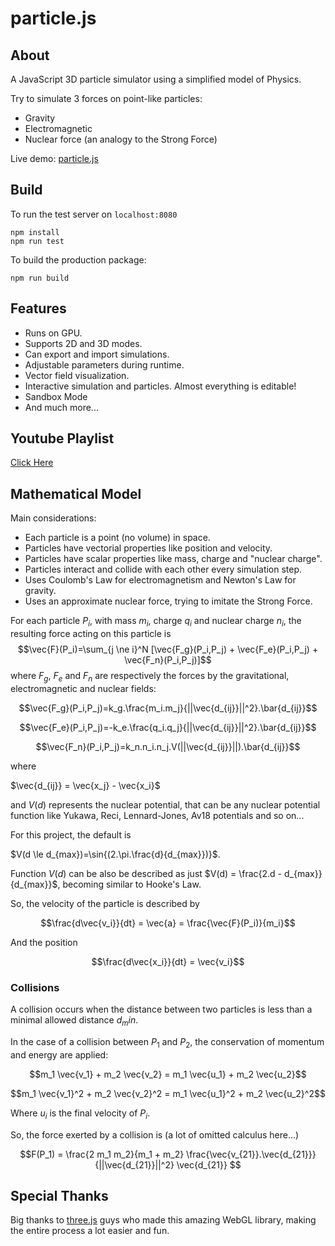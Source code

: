 # particle.js

## About

A JavaScript 3D particle simulator using a simplified model of Physics.

Try to simulate 3 forces on point-like particles:
- Gravity
- Electromagnetic
- Nuclear force (an analogy to the Strong Force)

Live demo: [particle.js](https://andrenepomuceno.github.io/particle.js/)

## Build

To run the test server on `localhost:8080`
```
npm install
npm run test
````

To build the production package:
```
npm run build
```

## Features
- Runs on GPU.
- Supports 2D and 3D modes.
- Can export and import simulations.
- Adjustable parameters during runtime.
- Vector field visualization.
- Interactive simulation and particles. Almost everything is editable!
- Sandbox Mode
- And much more...

## Youtube Playlist

[Click Here](https://www.youtube.com/watch?v=z5RhBaDnkOE&list=PLr48cTU7J6cyvKp1v-1bpH4j5qCZbR-AV)

## Mathematical Model
Main considerations:
- Each particle is a point (no volume) in space.
- Particles have vectorial properties like position and velocity.
- Particles have scalar properties like mass, charge and "nuclear charge".
- Particles interact and collide with each other every simulation step.
- Uses Coulomb's Law for electromagnetism and Newton's Law for gravity.
- Uses an approximate nuclear force, trying to imitate the Strong Force.

For each particle $P_i$, with mass $m_i$, charge $q_i$ and nuclear charge $n_i$, the resulting force acting on this particle is
$$\vec{F}(P_i)=\sum_{j \ne i}^N [\vec{F_g}(P_i,P_j) + \vec{F_e}(P_i,P_j) + \vec{F_n}(P_i,P_j)]$$
where $F_g$, $F_e$ and $F_n$ are respectively the forces by the gravitational, electromagnetic and nuclear fields:

$$\vec{F_g}(P_i,P_j)=k_g.\frac{m_i.m_j}{||\vec{d_{ij}}||^2}.\bar{d_{ij}}$$

$$\vec{F_e}(P_i,P_j)=-k_e.\frac{q_i.q_j}{||\vec{d_{ij}}||^2}.\bar{d_{ij}}$$

$$\vec{F_n}(P_i,P_j)=k_n.n_i.n_j.V(||\vec{d_{ij}}||).\bar{d_{ij}}$$

where

$\vec{d_{ij}} = \vec{x_j} - \vec{x_i}$

and $V(d)$ represents the nuclear potential, that can be any nuclear potential function like Yukawa, Reci, Lennard-Jones, Av18 potentials and so on...

For this project, the default is

$V(d \le d_{max})=\sin{(2.\pi.\frac{d}{d_{max}})}$.

Function $V(d)$ can be also be described as just $V(d) = \frac{2.d - d_{max}}{d_{max}}$, becoming similar to Hooke's Law.

So, the velocity of the particle is described by

$$\frac{d\vec{v_i}}{dt} = \vec{a} = \frac{\vec{F}(P_i)}{m_i}$$

And the position

$$\frac{d\vec{x_i}}{dt} = \vec{v_i}$$

### Collisions

A collision occurs when the distance between two particles is less than a minimal allowed distance $d_min$.

In the case of a collision between $P_1$ and $P_2$, the conservation of momentum and energy are applied:

$$m_1 \vec{v_1} + m_2 \vec{v_2} = m_1 \vec{u_1} + m_2 \vec{u_2}$$

$$m_1 \vec{v_1}^2 + m_2 \vec{v_2}^2 = m_1 \vec{u_1}^2 + m_2 \vec{u_2}^2$$

Where $u_i$ is the final velocity of $P_i$.

So, the force exerted by a collision is (a lot of omitted calculus here...)

$$F(P_1) = \frac{2 m_1 m_2}{m_1 + m_2} \frac{\vec{v_{21}}.\vec{d_{21}}}{||\vec{d_{21}}||^2} \vec{d_{21}} $$

## Special Thanks

Big thanks to [three.js](https://threejs.org/) guys who made this amazing WebGL library, making the entire process a lot easier and fun.